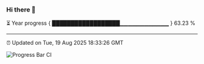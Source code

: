 ### Hi there 👋

⏳ Year progress { ██████████████████▁▁▁▁▁▁▁▁▁▁▁▁ } 63.23 %

---

⏰ Updated on Tue, 19 Aug 2025 18:33:26 GMT

![Progress Bar CI](https://github.com/ZhaoGui/ZhaoGui/workflows/Progress%20Bar%20CI/badge.svg)
